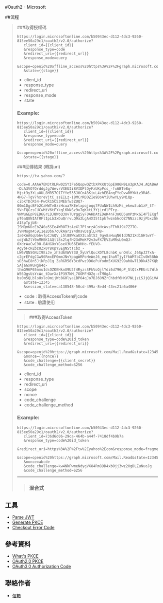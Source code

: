 #Oauth2 - Microsoft


##流程

> ###取得授權碼
>```http request
>https://login.microsoftonline.com/b50943ec-d112-4dc3-9260-815ee50a29c1/oauth2/v2.0/authorize?
>    client_id={{client_id}}
>    &response_type=code
>    &redirect_uri={{redirect_url}}
>    &response_mode=query
>    &scope=openid%20offline_access%20https%3A%2F%2Fgraph.microsoft.com%2Fmail.read
>    &state={{stage}}
>```
> * client_id
> * response_type
> * redirect_uri
> * response_mode
> * state
> ### Example:
>```http request
>https://login.microsoftonline.com/b50943ec-d112-4dc3-9260-815ee50a29c1/oauth2/v2.0/authorize?
>    client_id={{client_id}}
>    &response_type=code
>    &redirect_uri={{redirect_url}}
>    &response_mode=query
>    &scope=openid%20offline_access%20https%3A%2F%2Fgraph.microsoft.com%2Fmail.read
>    &state={{stage}}
>```
> ###回傳結果   (轉跳uri)
> 
>```http request
>https://tw.yahoo.com/?
>    code=0.AAAA7EMJtRLRw02SYIFe5QopwQZtbXPKKUtGpE90GN9Lm3pKAJ4.AQABAAIAAAD--DLA3VO7QrddgJg7WevrVXEUIi8VIDPlDyFzUKpPcs_-fx6BTe8q-Mjst3y3YLaOUL8MR57O1TfYe535J0CnA3KiuL4zhEBAnqFYcDvwRMYNiz3RA6-4HG7-TgV7hxreVjtC_ssEILz-18MCrRDOZIe9DoAYiUhwYLy9MiQp-cibKTDcR54-PwCK15C53MEbfw3ZUQ7-00m1DgcBFb2CaHWTv8zzHcua7KEelxpqjoqq7FUuNW1Lh9zMs_ekew3ub1zF_tT-9VnFQGzsCUCwMiV6tFYkql6kNSz9u7gKktL3YjLrdlPTry-VNWuGEpP8ED6GrLDJ8WoQ3UvTUrgg5yF0AHDAtEDeK4nF3nOD5umPzMxGI4PlEKgfo1j49W9SuDa7bKFituFRLGrGbZtLvzgcnalwjDNGUru8BSx7UbR6YUlJcs5mz1V-pT6aQ8NIAfRFlIpLb3xDuQrrvLQ9a2LgA4XI5t1pkfwzmbhcQZ7NNzzc9zjPbxzGk0qoCZZzScC1xW4xC07cBJz0T80oCSO4harRp61r2IzsogLKEuyrBP-A1SpTpjbB-ISMQmKDcEbZ40a5SEe4WROT3tAeXl7PlnrzACoHcWvsFThRJ9k7Z7TO-JVNMugm459I1e2Db67oUkAar2Y4dmsvDsglLFM8-Ia0KAAGqUbhvfpCJAQV_i5l88WxaUX3LaSt52_9gy8aHuqN61dJN21Xd1GHtwYf-cdjWkZlY0mMHBK1AQtl8s2lqfH23dMeKP2v3wFX7EVZuMRsL0mQJ-OXdrAaCwC08-BAHGOxYGseX3U66EWHHo-YEUVO-AgybFcHZbzUZx0YBKpYSEgNStTCbz_-LW6VQN5GNzI9EiJe_zhSdAVWV73U_XyUYlQocXDTL8chbK_unO4lc_J6SpJ27xA-c2grEFdgCGw96RmxEF0mmJNvYpagWRPoHeWeJ6_eqc1haRTjyIfkWM7bCIv0W58hW9Dt-sD3hwE8n5JjkPpJ1g_ZaRGR58Y3cdPwz9DOePuYodm5XUG9299ah8wT19DkA37KQbuqh9Ks14N9-5AjaGxWuHgn4q-thmG96P65mmu1dsOZKEHknU9U2f4RyzsSFkVoQjlYdi6d796pP_SlQtxPEUrL7WlkW1ZqXBgBMsLhnTr5VoMtN-W56QgsUsYcWc_tDarXa1P397kM_7OOMFHOZq-cTM0gA-bs0m5QLbloUxlo9mijWc8G0lyaLBP64qJo7BJ6ONZrChbdf6HKV7NLjzLSJjQGiVA_7wu_xikgAA
>    &state=12345
>    &session_state=ca138548-50cd-499a-8ed4-43ec21a6a406#
>```
> * code : 取得AccessToken的code
> * state : 驗證使用
> ---
> 
>> ###取得AccessToken
>```http request
>https://login.microsoftonline.com/b50943ec-d112-4dc3-9260-815ee50a29c1/oauth2/v2.0/authorize?
>    client_id={{client_id}}
>    &response_type=code%20id_token
>    &redirect_uri={{redirect_uri}}
>    &scope=openid%20https://graph.microsoft.com/Mail.Read&state=12345
>    &nonce={{nonce}}
>    &code_challenge={{client_secret}}
>    &code_challenge_method=S256
>```
> * client_id
> * response_type
> * redirect_uri
> * scope
> * nonce
> * code_challenge
> * code_challenge_method
> 
> ### Example:
>```http request
>https://login.microsoftonline.com/b50943ec-d112-4dc3-9260-815ee50a29c1/oauth2/v2.0/authorize?
>    client_id=736d6d06-29ca-464b-a44f-7418df4b9b7a
>    &response_type=code%20id_token
>    &redirect_uri=https%3A%2F%2Ftw%2Eyahoo%2Ecom&response_mode=fragment
>    &scope=openid%20https://graph.microsoft.com/Mail.Read&state=12345
>    &nonce=abcde
>    &code_challenge=kw4NkFwmeNdygVX84Rm89D4xbOjj3wz2HgDLZuNuoJg
>    &code_challenge_method=S256
>```
>
> 
> ---
>> ### 混合式


## 工具
- [Parse JWT](https://jwt.io/)
- [Generate PKCE](https://tonyxu-io.github.io/pkce-generator/)
- [Checkout Error Code](https://login.microsoftonline.com/error)


## 參考資料

- [What's PKCE](https://waynechu.cc/posts/298-what-is-pkce-proof-key-for-code-exchange)
- [OAuth2.0 PKCE](https://tonyxu.io/zh/posts/2018/oauth2-pkce-flow/)
- [OAuth3.0 Authorization Code](https://blog.yorkxin.org/posts/oauth2-4-1-auth-code-grant-flow.html)

## 聯絡作者

- [信箱](mailto:poshen0322@gmail.com)